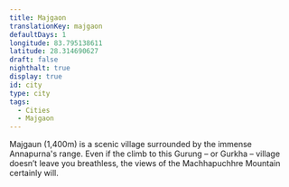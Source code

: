 ```yaml
---
title: Majgaon
translationKey: majgaon
defaultDays: 1
longitude: 83.795138611
latitude: 28.314690627
draft: false
nighthalt: true
display: true
id: city
type: city
tags:
  - Cities
  - Majgaon
---
```

Majgaun (1,400m) is a scenic village surrounded by the immense Annapurna's range. Even if the climb to this Gurung – or Gurkha – village doesn’t leave you breathless, the views of the Machhapuchhre Mountain certainly will.